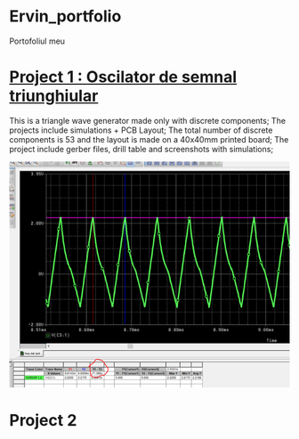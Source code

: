 # Ervin_portfolio
Portofoliul meu
# [Project 1 : Oscilator de semnal triunghiular](https://github.com/ErvinDuagi/Triangle_Wave_Generator)

This is a triangle wave generator made only with discrete components;
The projects include simulations + PCB Layout;
The total number of discrete components is 53 and the layout is made on a 40x40mm printed board;
The project include gerber files, drill table and screenshots with simulations;


![](https://github.com/ErvinDuagi/Triangle_Wave_Generator/blob/main/Oscillator/Picture1.png)

# Project 2
